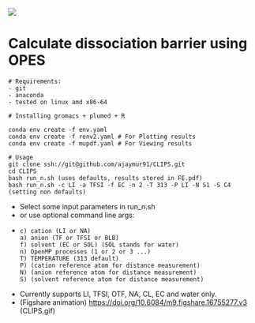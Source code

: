    ![](CLIPS.gif)
# Calculate dissociation barrier using OPES

  ```
# Requirements:
- git 
- anaconda
- tested on linux amd x86-64
  ```
  ```
# Installing gromacs + plumed + R

conda env create -f env.yaml
conda env create -f renv2.yaml # For Plotting results 
conda env create -f mupdf.yaml # For Viewing results 

# Usage
git clone ssh://git@github.com/ajaymur91/CLIPS.git
cd CLIPS 
bash run_n.sh (uses defaults, results stored in FE.pdf)
bash run_n.sh -c LI -a TFSI -f EC -n 2 -T 313 -P LI -N S1 -S C4 (setting non defaults)
  ```
  - Select some input parameters in run_n.sh
  - or use optional command line args:
  -     c) cation (LI or NA)
        a) anion (TF or TFSI or BLB)
        f) solvent (EC or SOL) (SOL stands for water)
        n) OpenMP processes (1 or 2 or 3 ...) 
        T) TEMPERATURE (313 default)
        P) (cation reference atom for distance measurement)
        N) (anion reference atom for distance measurement)
        S) (solvent reference atom for distance measurement)

  - Currently supports LI, TFSI, OTF, NA, CL, EC and water only.
  - (Figshare animation) https://doi.org/10.6084/m9.figshare.16755277.v3 (CLIPS.gif)

  ```
